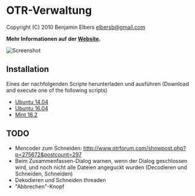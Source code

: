 OTR-Verwaltung
==============

Copyright (C) 2010 Benjamin Elbers <elbersb@gmail.com>

**Mehr Informationen auf der [Website](http://elbersb.de/otrverwaltung).**

![Screenshot](http://github.com/elbersb/otr-verwaltung/raw/master/data/media/screenshots/search.png)

Installation
------------

Eines der nachfolgenden Scripte herunterladen und ausführen
(Download and execute one of the following scripts)

* [Ubuntu 14.04](installscripts/install_ubuntu_1404_trusty.sh)
* [Ubuntu 16.04](installscripts/install_ubuntu_1604_xerius.sh)
* [Mint 18.2](installscripts/install_mint_1802_sonya.sh)


TODO
----

* Mencoder zum Schneiden: http://www.otrforum.com/showpost.php?p=275672&postcount=297
* Beim Zusammenfassen-Dialog warnen, wenn der Dialog geschlossen wird, und noch nicht alle Dateien angeguckt wurden (Decodieren und Schneiden, Schneiden)
* Dekodieren und Schneiden threaden
* "Abbrechen"-Knopf
